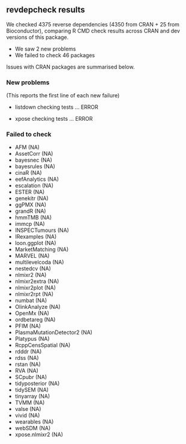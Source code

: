 ## revdepcheck results

We checked 4375 reverse dependencies (4350 from CRAN + 25 from Bioconductor), comparing R CMD check results across CRAN and dev versions of this package.

 * We saw 2 new problems
 * We failed to check 46 packages

Issues with CRAN packages are summarised below.

### New problems
(This reports the first line of each new failure)

* listdown
  checking tests ... ERROR

* xpose
  checking tests ... ERROR

### Failed to check

* AFM                     (NA)
* AssetCorr               (NA)
* bayesnec                (NA)
* bayesrules              (NA)
* cinaR                   (NA)
* eefAnalytics            (NA)
* escalation              (NA)
* ESTER                   (NA)
* genekitr                (NA)
* ggPMX                   (NA)
* grandR                  (NA)
* hmmTMB                  (NA)
* immcp                   (NA)
* INSPECTumours           (NA)
* IRexamples              (NA)
* loon.ggplot             (NA)
* MarketMatching          (NA)
* MARVEL                  (NA)
* multilevelcoda          (NA)
* nestedcv                (NA)
* nlmixr2                 (NA)
* nlmixr2extra            (NA)
* nlmixr2plot             (NA)
* nlmixr2rpt              (NA)
* numbat                  (NA)
* OlinkAnalyze            (NA)
* OpenMx                  (NA)
* ordbetareg              (NA)
* PFIM                    (NA)
* PlasmaMutationDetector2 (NA)
* Platypus                (NA)
* RcppCensSpatial         (NA)
* rdddr                   (NA)
* rdss                    (NA)
* rstan                   (NA)
* RVA                     (NA)
* SCpubr                  (NA)
* tidyposterior           (NA)
* tidySEM                 (NA)
* tinyarray               (NA)
* TVMM                    (NA)
* valse                   (NA)
* vivid                   (NA)
* wearables               (NA)
* webSDM                  (NA)
* xpose.nlmixr2           (NA)
